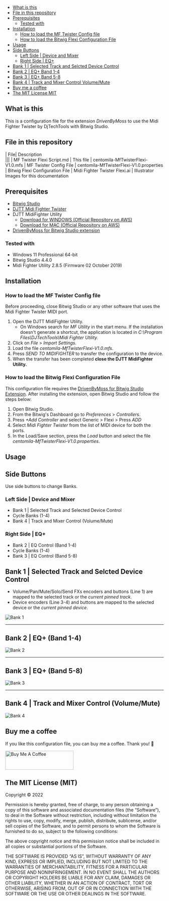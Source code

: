 <!-- TOC -->

- [What is this](#what-is-this)
- [File in this repository](#file-in-this-repository)
- [Prerequisites](#prerequisites)
    - [Tested with](#tested-with)
- [Installation](#installation)
    - [How to load the MF Twister Config file](#how-to-load-the-mf-twister-config-file)
    - [How to load the Bitwig Flexi Configuration File](#how-to-load-the-bitwig-flexi-configuration-file)
- [Usage](#usage)
- [Side Buttons](#side-buttons)
    - [Left Side | Device and Mixer](#left-side--device-and-mixer)
    - [Right Side | EQ+](#right-side--eq)
- [Bank 1 | Selected Track and Selcted Device Control](#bank-1--selected-track-and-selcted-device-control)
- [Bank 2 | EQ+ Band 1-4](#bank-2--eq-band-1-4)
- [Bank 3 | EQ+ Band 5-8](#bank-3--eq-band-5-8)
- [Bank 4 | Track and Mixer Control Volume/Mute](#bank-4--track-and-mixer-control-volumemute)
- [Buy me a coffee](#buy-me-a-coffee)
- [The MIT License MIT](#the-mit-license-mit)

<!-- /TOC -->

## What is this
This is a configuration file for the extension _DrivenByMoss_ to use the Midi Fighter Twister by DjTechTools with Bitwig Studio.

## File in this repository
| File| Description                               
|||
| MF Twister Flexi Script.md                     | This file
| centomila-MfTwisterFlexi-V1.0.mfs              | MF Twister Config File
| centomila-MfTwisterFlexi-V1.0.properties       | Bitwig Flexi Configuration File
| Midi Fighter Twister Flexi.ai                  | Illustrator Images for this documentation

## Prerequisites
- [Bitwig Studio](https://www.bitwig.com)
- [DJTT Midi Fighter Twister](https://www.midifighter.com/#Twister)
- DJTT MidiFighter Utility
    - [Download for WINDOWS (Official Repository on AWS)](https://s3.amazonaws.com/djtt-utility/mf_utility_installers/Midi+Fighter+Utility+Win.exe) 
    - [Download for MAC (Official Repository on AWS)](https://s3.amazonaws.com/djtt-utility/mf_utility_installers/Midi_Fighter_Utility_OSX.dmg)
- [DrivenByMoss for Bitwig Studio extension](https://mossgrabers.de/Software/Bitwig/Bitwig.html)

### Tested with
- Windows 11 Professional 64-bit
- Bitwig Studio 4.4.0
- Midi Fighter Utility 2.8.5 (Firmware 02 October 2019)

## Installation
### How to load the MF Twister Config file
Before proceeding, close Bitwig Studio or any other software that uses the Midi Fighter Twister MIDI port.
1. Open the DJTT MidiFighter Utility.
    - On Windows search for _MF Utility_ in the start menu. If the installation doesn't generate a shortcut, the application is located in _C:\Program Files\DJTechTools\Midi Fighter Utility._
2. Click on _File_ > _Import Settings_.
3. Load the file _centomila-MfTwisterFlexi-V1.0.mfs_.
4. Press _SEND TO MIDIFIGHTER_ to transfer the configuration to the device.
5. When the transfer has been completed **close the DJTT MidiFighter Utility.**

### How to load the Bitwig Flexi Configuration File
This configuration file requires the [DrivenByMoss for Bitwig Studio Extension](https://mossgrabers.de/Software/Bitwig/Bitwig.html). After installing the extension, open Bitwig Studio and follow the steps below:

1. Open Bitwig Studio.
2. From the Bitwig's Dashboard go to _Preferences_ > _Controllers_.
3. Press _+Add Controller_ and select Generic > Flexi > Press _ADD_
4. Select _Midi Fighter Twister_ from the list of MIDI device for both the ports.
5. In the Load/Save section, press the _Load_ button and select the file _centomila-MfTwisterFlexi-V1.0.properties_.

## Usage
## Side Buttons
Use side buttons to change Banks.
### Left Side | Device and Mixer
- Bank 1 | Selected Track and Selected Device Control
- Cycle Banks (1-4)
- Bank 4 | Track and Mixer Control (Volume/Mute)
### Right Side | EQ+
- Bank 2 | EQ Control (Band 1-4)
- Cycle Banks (1-4)
- Bank 3 | EQ Control (Band 5-8)

## Bank 1 | Selected Track and Selcted Device Control
- Volume/Pan/Mute/Solo/Send FXs encoders and buttons (Line 1) are mapped to the selected track or the _current pinned track_.
- Device encoders (Line 3-4) and buttons are mapped to the selected device or the _current pinned device_.


![Bank 1](PNG/Bank%201.png)

---

## Bank 2 | EQ+ (Band 1-4)
![Bank 2](PNG/Bank%202%20EQ%201-4.png)

---

## Bank 3 | EQ+ (Band 5-8)
![Bank 3](PNG/Bank%203%20EQ%205-8.png)

---

## Bank 4 | Track and Mixer Control (Volume/Mute)
![Bank 4](PNG/Bank%204.png)


## Buy me a coffee
If you like this configuration file, you can buy me a coffee. Thank you! 💖

<a href="https://www.buymeacoffee.com/centomila" target="_blank"><img src="https://cdn.buymeacoffee.com/buttons/v2/default-yellow.png" alt="Buy Me A Coffee" style="height: 60px !important;width: 217px !important;" ></a>

## The MIT License (MIT)
Copyright © 2022 <centomila>

Permission is hereby granted, free of charge, to any person obtaining a copy of this software and associated documentation files (the “Software”), to deal in the Software without restriction, including without limitation the rights to use, copy, modify, merge, publish, distribute, sublicense, and/or sell copies of the Software, and to permit persons to whom the Software is furnished to do so, subject to the following conditions:

The above copyright notice and this permission notice shall be included in all copies or substantial portions of the Software.

THE SOFTWARE IS PROVIDED “AS IS”, WITHOUT WARRANTY OF ANY KIND, EXPRESS OR IMPLIED, INCLUDING BUT NOT LIMITED TO THE WARRANTIES OF MERCHANTABILITY, FITNESS FOR A PARTICULAR PURPOSE AND NONINFRINGEMENT. IN NO EVENT SHALL THE AUTHORS OR COPYRIGHT HOLDERS BE LIABLE FOR ANY CLAIM, DAMAGES OR OTHER LIABILITY, WHETHER IN AN ACTION OF CONTRACT, TORT OR OTHERWISE, ARISING FROM, OUT OF OR IN CONNECTION WITH THE SOFTWARE OR THE USE OR OTHER DEALINGS IN THE SOFTWARE.